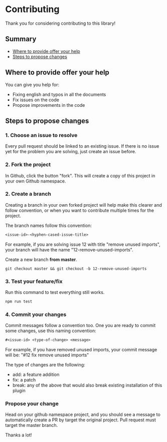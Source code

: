 # Contributing

Thank you for considering contributing to this library!

## Summary

- [Where to provide offer your help](#where-to-provide-offer-your-help)
- [Steps to propose changes](#steps-to-propose-changes)

## Where to provide offer your help

You can give you help for:

- Fixing english and typos in all the documents
- Fix issues on the code
- Propose improvements in the code

## Steps to propose changes

### 1. Choose an issue to resolve

Every pull request should be linked to an existing issue. If there is no issue yet for the problem you are solving, just create an issue before.

### 2. Fork the project

In Github, click the button "fork". This will create a copy of this project in your own Github namespace.

### 2. Create a branch

Creating a branch in your own forked project will help make this clearer and follow convention, or when you want to contribute multiple times for the project.

The branch names follow this convention:

```txt
<issue-id>-<hyphen-cased-issue-title>
```

For example, if you are solving issue 12 with title "remove unused imports", your branch will have the name "12-remove-unused-imports".

Create a new branch **from master**.

```
git checkout master && git checkout -b 12-remove-unused-imports
```

### 3. Test your feature/fix

Run this command to test everything still works.

```bash
npm run test
```

### 4. Commit your changes

Commit messages follow a convention too. One you are ready to commit some changes, use this naming convention:

```txt
#<issue-id> <type-of-change> <message>
```

For example, if you have removed unused imports, your commit message will be: "#12 fix remove unused imports"

The type of changes are the following:

- add: a feature addition
- fix: a patch
- break: any of the above that would also break existing installation of this plugin

### Propose your change

Head on your github namespace project, and you should see a message to automatically create a PR by target the original project. Pull request must target the master branch.

Thanks a lot!
